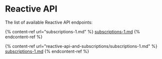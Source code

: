 # Reactive API

The list of available Reactive  API endpoints:

{% content-ref url="subscriptions-1.md" %}
[subscriptions-1.md](subscriptions-1.md)
{% endcontent-ref %}

{% content-ref url="reactive-api-and-subscriptions/subscriptions-1.md" %}
[subscriptions-1.md](subscriptions-1.md)
{% endcontent-ref %}

